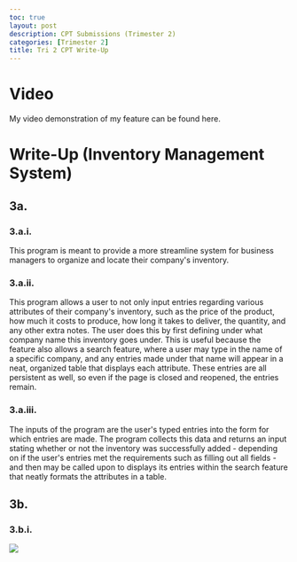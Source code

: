 ```yaml
---
toc: true
layout: post
description: CPT Submissions (Trimester 2)
categories: [Trimester 2]
title: Tri 2 CPT Write-Up
---
```


# Video

My video demonstration of my feature can be found here. 

# Write-Up (Inventory Management System)

## 3a. 

### 3.a.i.

This program is meant to provide a more streamline system for business managers to organize and locate their company's inventory. 

### 3.a.ii.

This program allows a user to not only input entries regarding various attributes of their company's inventory, such as the price of the product, how much it costs to produce, how long it takes to deliver, the quantity, and any other extra notes. The user does this by first defining under what company name this inventory goes under. This is useful because the feature also allows a search feature, where a user may type in the name of a specific company, and any entries made under that name will appear in a neat, organized table that displays each attribute. These entries are all persistent as well, so even if the page is closed and reopened, the entries remain. 


### 3.a.iii.

The inputs of the program are the user's typed entries into the form for which entries are made. The program collects this data and returns an input stating whether or not the inventory was successfully added - depending on if the user's entries met the requirements such as filling out all fields - and then may be called upon to displays its entries within the search feature that neatly formats the attributes in a table. 

## 3b.

### 3.b.i.

![]({{site.baseurl}}/images/cpt1.png)